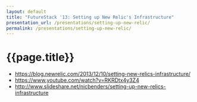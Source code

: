 ```yaml
---
layout: default
title: "FutureStack '13: Setting up New Relic's Infrastructure"
presentation_url: /presentations/setting-up-new-relic/
permalink: /presentations/setting-up-new-relic/
---
```


# {{page.title}}

<script async class="speakerdeck-embed" data-id="aa1f606021c5013139eb7669f2e31f7e" data-ratio="1.77777777777778" src="//speakerdeck.com/assets/embed.js"></script>

* https://blog.newrelic.com/2013/12/10/setting-new-relics-infrastructure/
* https://www.youtube.com/watch?v=RKRDtx4y3Z4
* http://www.slideshare.net/nicbenders/setting-up-new-relics-infrastructure
